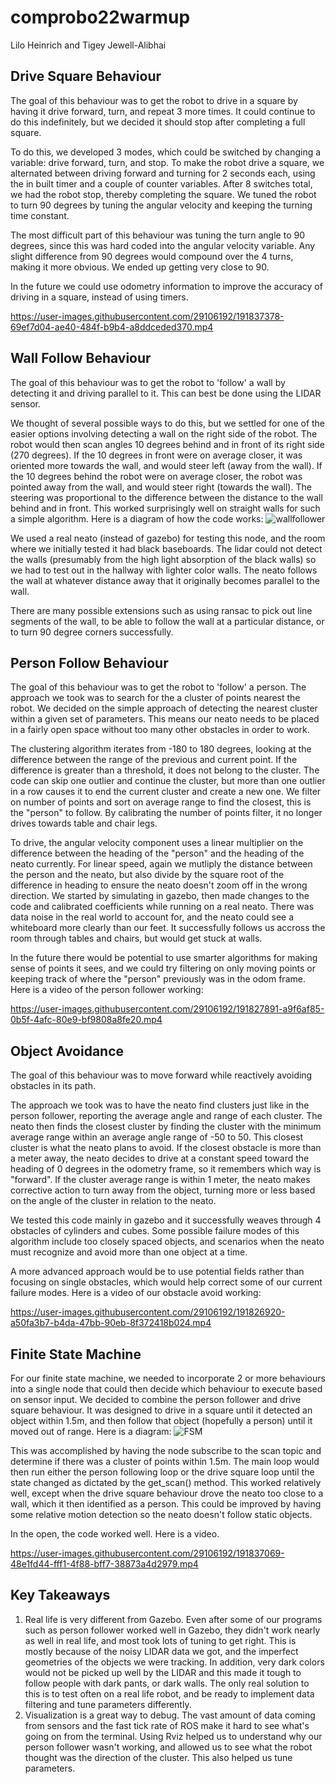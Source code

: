 # comprobo22warmup
Lilo Heinrich and Tigey Jewell-Alibhai

## Drive Square Behaviour

The goal of this behaviour was to get the robot to drive in a square by having it drive forward, turn, and repeat 3 more times. It could continue to do this indefinitely, but we decided it should stop after completing a full square.

To do this, we developed 3 modes, which could be switched by changing a variable: drive forward, turn, and stop. To make the robot drive a square, we alternated between driving forward and turning for 2 seconds each, using the in built timer and a couple of counter variables. After 8 switches total, we had the robot stop, thereby completing the square. We tuned the robot to turn 90 degrees by tuning the angular velocity and keeping the turning time constant.

The most difficult part of this behaviour was tuning the turn angle to 90 degrees, since this was hard coded into the angular velocity variable. Any slight difference from 90 degrees would compound over the 4 turns, making it more obvious. We ended up getting very close to 90.

In the future we could use odometry information to improve the accuracy of driving in a square, instead of using timers. 

https://user-images.githubusercontent.com/29106192/191837378-69ef7d04-ae40-484f-b9b4-a8ddceded370.mp4



## Wall Follow Behaviour

The goal of this behaviour was to get the robot to 'follow' a wall by detecting it and driving parallel to it. This can best be done using the LIDAR sensor.

We thought of several possible ways to do this, but we settled for one of the easier options involving detecting a wall on the right side of the robot. The robot would then scan angles 10 degrees behind and in front of its right side (270 degrees). If the 10 degrees in front were on average closer, it was oriented more towards the wall, and would steer left (away from the wall). If the 10 degrees behind the robot were on average closer, the robot was pointed away from the wall, and would steer right (towards the wall). The steering was proportional to the difference between the distance to the wall behind and in front. This worked surprisingly well on straight walls for such a simple algorithm. Here is a diagram of how the code works: ![wallfollower](https://user-images.githubusercontent.com/29106192/191841130-88a24569-18f9-42d5-9a4f-5793b2c9f281.png)



We used a real neato (instead of gazebo) for testing this node, and the room where we initially tested it had black baseboards. The lidar could not detect the walls (presumably from the high light absorption of the black walls) so we had to test out in the hallway with lighter color walls. The neato follows the wall at whatever distance away that it originally becomes parallel to the wall.

There are many possible extensions such as using ransac to pick out line segments of the wall, to be able to follow the wall at a particular distance, or to turn 90 degree corners successfully. 

## Person Follow Behaviour

The goal of this behaviour was to get the robot to 'follow' a person. The approach we took was to search for the a cluster of points nearest the robot. We decided on the simple approach of detecting the nearest cluster within a given set of parameters. This means our neato needs to be placed in a fairly open space without too many other obstacles in order to work. 

The clustering algorithm iterates from -180 to 180 degrees, looking at the difference between the range of the previous and current point. If the difference is greater than a threshold, it does not belong to the cluster. The code can skip one outlier and continue the cluster, but more than one outlier in a row causes it to end the current cluster and create a new one. We filter on number of points and sort on average range to find the closest, this is the "person" to follow. By calibrating the number of points filter, it no longer drives towards table and chair legs. 

To drive, the angular velocity component uses a linear multiplier on the difference between the heading of the "person" and the heading of the neato currently. For linear speed, again we mutliply the distance between the person and the neato, but also divide by the square root of the difference in heading to ensure the neato doesn't zoom off in the wrong direction. We started by simulating in gazebo, then made changes to the code and calibrated coefficients while running on a real neato. There was data noise in the real world to account for, and the neato could see a whiteboard more clearly than our feet. It successfully follows us accross the room  through tables and chairs, but would get stuck at walls. 

In the future there would be potential to use smarter algorithms for making sense of points it sees, and we could try filtering on only moving points or keeping track of where the "person" previously was in the odom frame. Here is a video of the person follower working:

https://user-images.githubusercontent.com/29106192/191827891-a9f6af85-0b5f-4afc-80e9-bf9808a8fe20.mp4



## Object Avoidance

The goal of this behaviour was to move forward while reactively avoiding obstacles in its path. 

The approach we took was to have the neato find clusters just like in the person follower, reporting the average angle and range of each cluster. The neato then finds the closest cluster by finding the cluster with the minimum average range within an average angle range of -50 to 50. This closest cluster is what the neato plans to avoid. If the closest obstacle is more than a meter away, the neato decides to drive at a constant speed toward the heading of 0 degrees in the odometry frame, so it remembers which way is "forward". If the cluster average range is within 1 meter, the neato makes corrective action to turn away from the object, turning more or less based on the angle of the cluster in relation to the neato.

We tested this code mainly in gazebo and it successfully weaves through 4 obstacles of cylinders and cubes. Some possible failure modes of this algorithm include too closely spaced objects, and scenarios when the neato must recognize and avoid more than one object at a time. 

A more advanced approach would be to use potential fields rather than focusing on single obstacles, which would help correct some of our current failure modes. Here is a video of our obstacle avoid working:

https://user-images.githubusercontent.com/29106192/191826920-a50fa3b7-b4da-47bb-90eb-8f372418b024.mp4


## Finite State Machine

For our finite state machine, we needed to incorporate 2 or more behaviours into a single node that could then decide which behaviour to execute based on sensor input. We decided to combine the person follower and drive square behaviour. It was designed to drive in a square until it detected an object within 1.5m, and then follow that object (hopefully a person) until it moved out of range. Here is a diagram: ![FSM](https://user-images.githubusercontent.com/29106192/191839123-77131553-4c21-4681-bf26-a27408c78207.png)


This was accomplished by having the node subscribe to the scan topic and determine if there was a cluster of points within 1.5m. The main loop would then run either the person following loop or the drive square loop until the state changed as dictated by the get_scan() method. This worked relatively well, except when the drive square behaviour drove the neato too close to a wall, which it then identified as a person. This could be improved by having some relative motion detection so the neato doesn't follow static objects.

In the open, the code worked well. Here is a video. 

https://user-images.githubusercontent.com/29106192/191837069-48e1fd44-fff1-4f88-bff7-38873a4d2979.mp4


## Key Takeaways

1. Real life is very different from Gazebo. Even after some of our programs such as person follower worked well in Gazebo, they didn't work nearly as well in real life, and most took lots of tuning to get right. This is mostly because of the noisy LIDAR data we got, and the imperfect geometries of the objects we were tracking. In addition, very dark colors would not be picked up well by the LIDAR and this made it tough to follow people with dark pants, or dark walls. The only real solution to this is to test often on a real life robot, and be ready to implement data filtering and tune parameters differently.
2. Visualization is a great way to debug. The vast amount of data coming from sensors and the fast tick rate of ROS make it hard to see what's going on from the terminal. Using Rviz helped us to understand why our person follower wasn't working, and allowed us to see what the robot thought was the direction of the cluster. This also helped us tune parameters.
